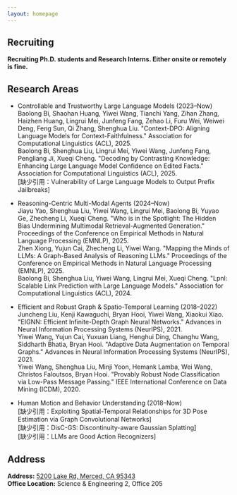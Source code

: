 ```yaml
---
layout: homepage
---
```


## Recruiting

**Recruiting Ph.D. students and Research Interns. Either onsite or remotely is fine.**<br>

## Research Areas

- Controllable and Trustworthy Large Language Models (2023–Now)  
Baolong Bi, Shaohan Huang, Yiwei Wang, Tianchi Yang, Zihan Zhang, Haizhen Huang, Lingrui Mei, Junfeng Fang, Zehao Li, Furu Wei, Weiwei Deng, Feng Sun, Qi Zhang, Shenghua Liu. "Context-DPO: Aligning Language Models for Context-Faithfulness." Association for Computational Linguistics (ACL), 2025.  
Baolong Bi, Shenghua Liu, Lingrui Mei, Yiwei Wang, Junfeng Fang, Pengliang Ji, Xueqi Cheng. "Decoding by Contrasting Knowledge: Enhancing Large Language Model Confidence on Edited Facts." Association for Computational Linguistics (ACL), 2025.  
[缺少引用：Vulnerability of Large Language Models to Output Prefix Jailbreaks]  

- Reasoning-Centric Multi-Modal Agents (2024–Now)  
Jiayu Yao, Shenghua Liu, Yiwei Wang, Lingrui Mei, Baolong Bi, Yuyao Ge, Zhecheng Li, Xueqi Cheng. "Who is in the Spotlight: The Hidden Bias Undermining Multimodal Retrieval-Augmented Generation." Proceedings of the Conference on Empirical Methods in Natural Language Processing (EMNLP), 2025.  
Zhen Xiong, Yujun Cai, Zhecheng Li, Yiwei Wang. "Mapping the Minds of LLMs: A Graph-Based Analysis of Reasoning LLMs." Proceedings of the Conference on Empirical Methods in Natural Language Processing (EMNLP), 2025.  
Baolong Bi, Shenghua Liu, Yiwei Wang, Lingrui Mei, Xueqi Cheng. "Lpnl: Scalable Link Prediction with Large Language Models." Association for Computational Linguistics (ACL), 2024.  

- Efficient and Robust Graph & Spatio-Temporal Learning (2018–2022)  
Juncheng Liu, Kenji Kawaguchi, Bryan Hooi, Yiwei Wang, Xiaokui Xiao. "EIGNN: Efficient Infinite-Depth Graph Neural Networks." Advances in Neural Information Processing Systems (NeurIPS), 2021.  
Yiwei Wang, Yujun Cai, Yuxuan Liang, Henghui Ding, Changhu Wang, Siddharth Bhatia, Bryan Hooi. "Adaptive Data Augmentation on Temporal Graphs." Advances in Neural Information Processing Systems (NeurIPS), 2021.  
Yiwei Wang, Shenghua Liu, Minji Yoon, Hemank Lamba, Wei Wang, Christos Faloutsos, Bryan Hooi. "Provably Robust Node Classification via Low-Pass Message Passing." IEEE International Conference on Data Mining (ICDM), 2020.  

- Human Motion and Behavior Understanding (2018–Now)  
[缺少引用：Exploiting Spatial-Temporal Relationships for 3D Pose Estimation via Graph Convolutional Networks]  
[缺少引用：DisC-GS: Discontinuity-aware Gaussian Splatting]  
[缺少引用：LLMs are Good Action Recognizers]  



## Address
**Address:** [5200 Lake Rd, Merced, CA 95343](https://g.co/kgs/4tVi9BQ)
<br>
**Office Location:**  Science & Engineering 2, Office 205